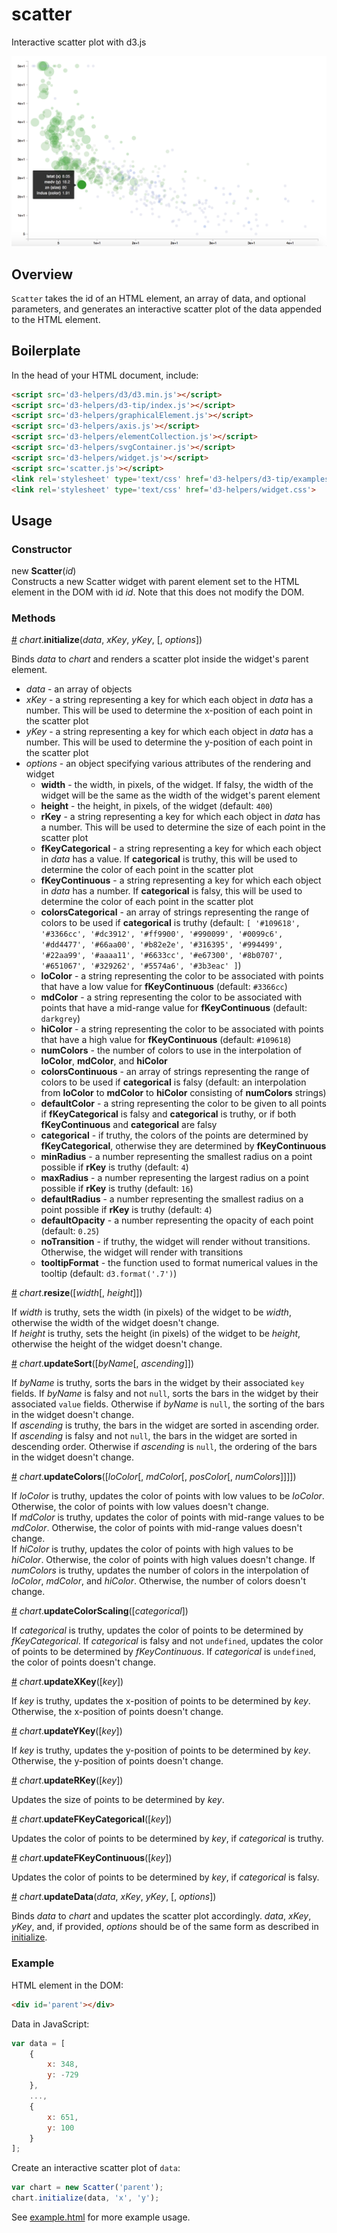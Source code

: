 # scatter
Interactive scatter plot with d3.js

![alt text](https://raw.githubusercontent.com/alexrfling/scatter/master/img/example.png)

## Overview
`Scatter` takes the id of an HTML element, an array of data, and optional parameters, and generates an interactive scatter plot of the data appended to the HTML element.

## Boilerplate
In the head of your HTML document, include:
```html
<script src='d3-helpers/d3/d3.min.js'></script>
<script src='d3-helpers/d3-tip/index.js'></script>
<script src='d3-helpers/graphicalElement.js'></script>
<script src='d3-helpers/axis.js'></script>
<script src='d3-helpers/elementCollection.js'></script>
<script src='d3-helpers/svgContainer.js'></script>
<script src='d3-helpers/widget.js'></script>
<script src='scatter.js'></script>
<link rel='stylesheet' type='text/css' href='d3-helpers/d3-tip/examples/example-styles.css'>
<link rel='stylesheet' type='text/css' href='d3-helpers/widget.css'>
```

## Usage

### Constructor
new **Scatter**(_id_)  
Constructs a new Scatter widget with parent element set to the HTML element in the DOM with id _id_. Note that this does not modify the DOM.

### Methods
<a name='initialize' href='#initialize'>#</a> _chart_.**initialize**(_data_, _xKey_, _yKey_, [, _options_])

Binds _data_ to _chart_ and renders a scatter plot inside the widget's parent element.
* _data_ - an array of objects
* _xKey_ - a string representing a key for which each object in _data_ has a number. This will be used to determine the x-position of each point in the scatter plot
* _yKey_ - a string representing a key for which each object in _data_ has a number. This will be used to determine the y-position of each point in the scatter plot
* _options_ - an object specifying various attributes of the rendering and widget
  * **width** - the width, in pixels, of the widget. If falsy, the width of the widget will be the same as the width of the widget's parent element
  * **height** - the height, in pixels, of the widget (default: `400`)
  * **rKey** - a string representing a key for which each object in _data_ has a number. This will be used to determine the size of each point in the scatter plot
  * **fKeyCategorical** - a string representing a key for which each object in _data_ has a value. If **categorical** is truthy, this will be used to determine the color of each point in the scatter plot
  * **fKeyContinuous** - a string representing a key for which each object in _data_ has a number. If **categorical** is falsy, this will be used to determine the color of each point in the scatter plot
  * **colorsCategorical** - an array of strings representing the range of colors to be used if **categorical** is truthy (default: `[
      '#109618', '#3366cc', '#dc3912', '#ff9900', '#990099',
      '#0099c6', '#dd4477', '#66aa00', '#b82e2e', '#316395',
      '#994499', '#22aa99', '#aaaa11', '#6633cc', '#e67300',
      '#8b0707', '#651067', '#329262', '#5574a6', '#3b3eac'
  ]`)
  * **loColor** - a string representing the color to be associated with points that have a low value for **fKeyContinuous** (default: `#3366cc`)
  * **mdColor** - a string representing the color to be associated with points that have a mid-range value for **fKeyContinuous** (default: `darkgrey`)
  * **hiColor** - a string representing the color to be associated with points that have a high value for **fKeyContinuous** (default: `#109618`)
  * **numColors** - the number of colors to use in the interpolation of **loColor**, **mdColor**, and **hiColor**
  * **colorsContinuous** - an array of strings representing the range of colors to be used if **categorical** is falsy (default: an interpolation from **loColor** to **mdColor** to **hiColor** consisting of **numColors** strings)
  * **defaultColor** - a string representing the color to be given to all points if **fKeyCategorical** is falsy and **categorical** is truthy, or if both **fKeyContinuous** and **categorical** are falsy
  * **categorical** - if truthy, the colors of the points are determined by **fKeyCategorical**, otherwise they are determined by **fKeyContinuous**
  * **minRadius** - a number representing the smallest radius on a point possible if **rKey** is truthy (default: `4`)
  * **maxRadius** - a number representing the largest radius on a point possible if **rKey** is truthy (default: `16`)
  * **defaultRadius** - a number representing the smallest radius on a point possible if **rKey** is truthy (default: `4`)
  * **defaultOpacity** - a number representing the opacity of each point (default: `0.25`)
  * **noTransition** - if truthy, the widget will render without transitions. Otherwise, the widget will render with transitions
  * **tooltipFormat** - the function used to format numerical values in the tooltip (default: `d3.format('.7')`)

<a name='resize' href='#resize'>#</a> _chart_.**resize**([_width_[, _height_]])

If _width_ is truthy, sets the width (in pixels) of the widget to be _width_, otherwise the width of the widget doesn't change.  
If _height_ is truthy, sets the height (in pixels) of the widget to be _height_, otherwise the height of the widget doesn't change.

<a name='updateSort' href='#updateSort'>#</a> _chart_.**updateSort**([_byName_[, _ascending_]])

If _byName_ is truthy, sorts the bars in the widget by their associated `key` fields. If _byName_ is falsy and not `null`, sorts the bars in the widget by their associated `value` fields. Otherwise if _byName_ is `null`, the sorting of the bars in the widget doesn't change.  
If _ascending_ is truthy, the bars in the widget are sorted in ascending order. If _ascending_ is falsy and not `null`, the bars in the widget are sorted in descending order. Otherwise if _ascending_ is `null`, the ordering of the bars in the widget doesn't change.

<a name='updateColors' href='#updateColors'>#</a> _chart_.**updateColors**([_loColor_[, _mdColor_[, _posColor_[, _numColors_]]]])

If _loColor_ is truthy, updates the color of points with low values to be _loColor_. Otherwise, the color of points with low values doesn't change.  
If _mdColor_ is truthy, updates the color of points with mid-range values to be _mdColor_. Otherwise, the color of points with mid-range values doesn't change.  
If _hiColor_ is truthy, updates the color of points with high values to be _hiColor_. Otherwise, the color of points with high values doesn't change.
If _numColors_ is truthy, updates the number of colors in the interpolation of _loColor_, _mdColor_, and _hiColor_. Otherwise, the number of colors doesn't change.

<a name='updateColorScaling' href='#updateColorScaling'>#</a> _chart_.**updateColorScaling**([_categorical_])

If _categorical_ is truthy, updates the color of points to be determined by _fKeyCategorical_. If _categorical_ is falsy and not `undefined`, updates the color of points to be determined by _fKeyContinuous_. If _categorical_ is `undefined`, the color of points doesn't change.

<a name='updateXKey' href='#updateXKey'>#</a> _chart_.**updateXKey**([_key_])

If _key_ is truthy, updates the x-position of points to be determined by _key_. Otherwise, the x-position of points doesn't change.

<a name='updateYKey' href='#updateYKey'>#</a> _chart_.**updateYKey**([_key_])

If _key_ is truthy, updates the y-position of points to be determined by _key_. Otherwise, the y-position of points doesn't change.

<a name='updateRKey' href='#updateRKey'>#</a> _chart_.**updateRKey**([_key_])

Updates the size of points to be determined by _key_.

<a name='updateFKeyCategorical' href='#updateFKeyCategorical'>#</a> _chart_.**updateFKeyCategorical**([_key_])

Updates the color of points to be determined by _key_, if _categorical_ is truthy.

<a name='updateFKeyContinuous' href='#updateFKeyContinuous'>#</a> _chart_.**updateFKeyContinuous**([_key_])

Updates the color of points to be determined by _key_, if _categorical_ is falsy.

<a name='updateData' href='#updateData'>#</a> _chart_.**updateData**(_data_, _xKey_, _yKey_, [, _options_])

Binds _data_ to _chart_ and updates the scatter plot accordingly. _data_, _xKey_, _yKey_, and, if provided, _options_ should be of the same form as described in <a href='#initialize'>initialize</a>.

### Example
HTML element in the DOM:
```html
<div id='parent'></div>
```
Data in JavaScript:
```js
var data = [
    {
        x: 348,
        y: -729
    },
    ...,
    {
        x: 651,
        y: 100
    }
];
```
Create an interactive scatter plot of `data`:
```js
var chart = new Scatter('parent');
chart.initialize(data, 'x', 'y');
```
See <a href='https://github.com/alexrfling/scatter/blob/master/example.html'>example.html</a> for more example usage.

